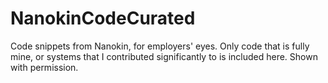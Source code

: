 # NanokinCodeCurated

Code snippets from Nanokin, for employers' eyes. Only code that is fully mine, or systems that I contributed significantly to is included here. Shown with permission.
